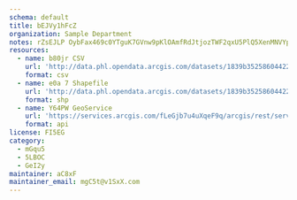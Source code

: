 ```yaml
---
schema: default
title: bEJVy1hFcZ 
organization: Sample Department 
notes: rZsEJLP OybFax469c0YTguK7GVnw9pKlOAmfRdJtjozTWF2qxU5PlQ5XenMNVYpsLir6Bahe1m14vNwjGcCDdC038fvIR72z8q3 
resources:
  - name: b80jr CSV
    url: 'http://data.phl.opendata.arcgis.com/datasets/1839b35258604422b0b520cbb668df0d_0.csv'
    format: csv
  - name: e0a 7 Shapefile
    url: 'http://data.phl.opendata.arcgis.com/datasets/1839b35258604422b0b520cbb668df0d_0.zip'
    format: shp
  - name: Y64PW GeoService
    url: 'https://services.arcgis.com/fLeGjb7u4uXqeF9q/arcgis/rest/services/Air_Monitoring_Stations/FeatureServer/0/query'
    format: api
license: FI5EG 
category:
  - mGqu5 
  - 5LBOC 
  - GeI2y 
maintainer: aC8xF  
maintainer_email: mgC5t@v1SxX.com
---
```


